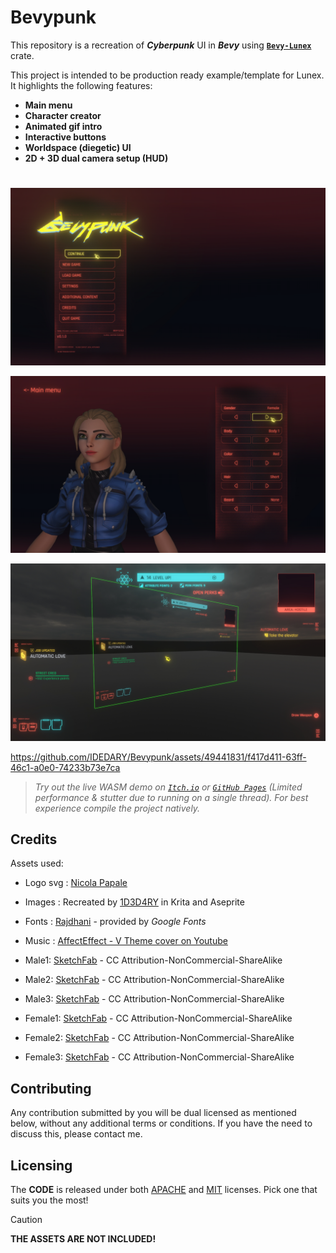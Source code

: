 # Bevypunk

This repository is a recreation of ***Cyberpunk*** UI in ***Bevy*** using **[`Bevy-Lunex`](https://github.com/bytestring-net/bevy_lunex)** crate.

This project is intended to be production ready example/template for Lunex. It highlights the following features:

* **Main menu**
* **Character creator**
* **Animated gif intro**
* **Interactive buttons**
* **Worldspace (diegetic) UI**
* **2D + 3D dual camera setup (HUD)**

#

![image](promo/bevypunk_1.jpeg)

![image](promo/bevypunk_2.jpeg)

![image](promo/bevypunk_3.jpeg)

https://github.com/IDEDARY/Bevypunk/assets/49441831/f417d411-63ff-46c1-a0e0-74233b73e7ca

> *Try out the live WASM demo on [`Itch.io`](https://idedary.itch.io/bevypunk) or [`GitHub Pages`](https://idedary.github.io/Bevypunk/) (Limited performance & stutter due to running on a single thread). For best experience compile the project natively.*

## Credits

Assets used:
 * Logo svg : [Nicola Papale](https://github.com/nicopap)
 * Images   : Recreated by [1D3D4RY](https://github.com/IDEDARY) in Krita and Aseprite
 * Fonts    : [Rajdhani](https://fonts.google.com/specimen/Rajdhani) - provided by *Google Fonts*
 * Music    : [AffectEffect - V Theme cover on Youtube](https://youtu.be/t4XllslwbYc?si=yOS-MXzFvecrIgNc)

 * Male1: [SketchFab](https://sketchfab.com/3d-models/full-body-cyberpunk-male-65c441d2146c49a1af115bceb1588727) - CC Attribution-NonCommercial-ShareAlike
 * Male2: [SketchFab](https://sketchfab.com/3d-models/ready-player-me-male-avatar-ca294f737d0b4293bb29bfcd8a0a27dd) - CC Attribution-NonCommercial-ShareAlike
 * Male3: [SketchFab](https://sketchfab.com/3d-models/readyplayerme-cyberpunk-5881c7e4431d44058325b4be4d8d30dc) - CC Attribution-NonCommercial-ShareAlike
 * Female1: [SketchFab](https://sketchfab.com/3d-models/female-full-body-cyberpunk-themed-avatar-7a8fa15955084fa3bf7103ed1818c584) - CC Attribution-NonCommercial-ShareAlike
 * Female2: [SketchFab](https://sketchfab.com/3d-models/readyplayerme-cyberpunk-bc1e5da743a24625a554f7293fe7a323) - CC Attribution-NonCommercial-ShareAlike
 * Female3: [SketchFab](https://sketchfab.com/3d-models/readyplayerme-cyberpunk-f8dc753a6dc1482590c1bc993b41c42e) - CC Attribution-NonCommercial-ShareAlike

## Contributing

Any contribution submitted by you will be dual licensed as mentioned below, without any additional terms or conditions. If you have the need to discuss this, please contact me.

## Licensing

The **CODE** is released under both [APACHE](./LICENSE-APACHE) and [MIT](./LICENSE-MIT) licenses. Pick one that suits you the most!

> [!CAUTION]
> **THE ASSETS ARE NOT INCLUDED!**
